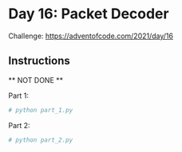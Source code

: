 # Day 16: Packet Decoder

Challenge: https://adventofcode.com/2021/day/16

## Instructions

** NOT DONE **

Part 1:

```python
# python part_1.py
```

Part 2: 
```python
# python part_2.py
```
